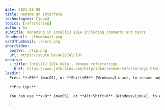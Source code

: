 ```yaml
---
date: 2021-01-08
title: Rename an Interface
technologies: [java]
topics: [refactoring]
author: hs
subtitle: Renaming in IntelliJ IDEA including comments and texts
thumbnail: ./thumbnail.png
cardThumbnail: ./card.png
shortVideo:
  poster: ./tip.png
  url: https://youtu.be/a6JD7alClDY
seealso:
  - title: IntelliJ IDEA Help - Rename refactorings
    href: https://www.jetbrains.com/help/idea/rename-refactorings.html
leadin: |
  Press **⇧F6** (macOS), or **Shift+F6** (Windows/Linux), to rename anything in IntelliJ IDEA, including interfaces. Everything that uses that interface will also be renamed.
  
  **Pro tip:**
  
  You can use **⌥⇧O** (macOS), or **Alt+Shift+O** (Windows/Linux), to expand the inlay hints to also consider Comments and Text.

---
```

